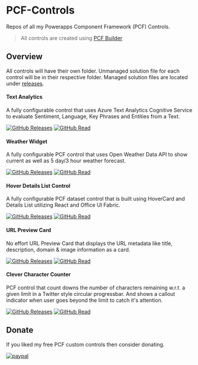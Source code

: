 # PCF-Controls

Repos of all my Powerapps Component Framework (PCF) Controls.

> All controls are created using [PCF Builder](https://github.com/Power-maveRICK/PCF-CustomControlBuilder)

## Overview

All controls will have their own folder. Unmanaged solution file for each control will be in their respective folder. Managed solution files are located under [releases](https://github.com/Power-Maverick/PCF-Controls/releases).

#### Text Analytics

A fully configurable control that uses Azure Text Analytics Cognitive Service to evaluate Sentiment, Language, Key Phrases and Entities from a Text.

[![GitHub Releases](https://img.shields.io/static/v1?label=Download&message=Text%20Analyser&style=for-the-badge&logo=microsoft&color=brightgreen)](https://github.com/Power-Maverick/PCF-Controls/releases/tag/TextAnalyser-v.1.0.0)
[![GitHub Read](https://img.shields.io/static/v1?label=Read%20More%20Here&message=%20&style=for-the-badge&logo=github&color=blue)](https://github.com/Power-Maverick/PCF-Controls/tree/master/TextAnalytics)

#### Weather Widget

A fully configurable PCF control that uses Open Weather Data API to show current as well as 5 day/3 hour weather forecast.

[![GitHub Releases](https://img.shields.io/static/v1?label=Download&message=Weather%20Widget&style=for-the-badge&logo=microsoft&color=brightgreen)](https://github.com/Power-Maverick/PCF-Controls/releases/tag/Weather-v.1.0.0)
[![GitHub Read](https://img.shields.io/static/v1?label=Read%20More%20Here&message=%20&style=for-the-badge&logo=github&color=blue)](https://github.com/Power-Maverick/PCF-Controls/tree/master/WeatherWidget)

#### Hover Details List Control

A fully configurable PCF dataset control that is built using HoverCard and Details List utilizing React and Office UI Fabric.

[![GitHub Releases](https://img.shields.io/static/v1?label=Download&message=Hover%20Details%20List&style=for-the-badge&logo=microsoft&color=brightgreen)](https://github.com/Power-Maverick/PCF-Controls/releases/tag/Hover-v.1.0.0)
[![GitHub Read](https://img.shields.io/static/v1?label=Read%20More%20Here&message=%20&style=for-the-badge&logo=github&color=blue)](https://github.com/Power-Maverick/PCF-Controls/tree/master/HoverDetailsList)

#### URL Preview Card

No effort URL Preview Card that displays the URL metadata like title, description, domain & image information as a card.

[![GitHub Releases](https://img.shields.io/static/v1?label=Download&message=URL%20Preview%20Card&style=for-the-badge&logo=microsoft&color=brightgreen)](https://github.com/Power-Maverick/PCF-Controls/releases/tag/UrlPreview-v.1.0.9)
[![GitHub Read](https://img.shields.io/static/v1?label=Read%20More%20Here&message=%20&style=for-the-badge&logo=github&color=blue)](https://github.com/Power-Maverick/PCF-Controls/tree/master/UrlCardControl)

#### Clever Character Counter

PCF control that count downs the number of characters remaining w.r.t. a given limit in a Twitter style circular progressbar. And shows a callout indicator when user goes beyond the limit to catch it's attention.

[![GitHub Releases](https://img.shields.io/static/v1?label=Download&message=Character%20Counter&style=for-the-badge&logo=microsoft&color=brightgreen)](https://github.com/Power-Maverick/PCF-Controls/releases/tag/CharCount-v.1.0.6)
[![GitHub Read](https://img.shields.io/static/v1?label=Read%20More%20Here&message=%20&style=for-the-badge&logo=github&color=blue)](https://github.com/Power-Maverick/PCF-Controls/tree/master/CleverCharacterCounterControl)

## Donate

If you liked my free PCF custom controls then consider donating.

[![paypal](https://www.paypalobjects.com/en_US/i/btn/btn_donateCC_LG.gif)](https://www.paypal.com/cgi-bin/webscr?cmd=_donations&business=XK4SZ82J6GFH6&item_name=Power+Maverick+Donation&currency_code=USD&source=github)
